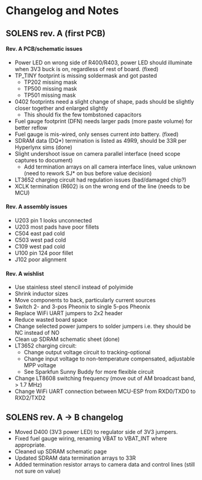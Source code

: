 # Changelog and Notes

## SOLENS rev. A (first PCB)

#### Rev. A PCB/schematic issues

* Power LED on wrong side of R400/R403, power LED should illuminate when 3V3 buck is on, regardless of rest of board. (fixed)
* TP\_TINY footprint is missing soldermask and got pasted
    * TP202 missing mask
    * TP500 missing mask
    * TP501 missing mask
* 0402 footprints need a slight change of shape, pads should be slightly closer together and enlarged slightly
    * This should fix the few tombstoned capacitors
* Fuel gauge footprint (DFN) needs larger pads (more paste volume) for better reflow
* Fuel gauge is mis-wired, only senses current _into_ battery. (fixed)
* SDRAM data (DQ*) termination is listed as 49R9, should be 33R per Hyperlynx sims (done)
* Slight undershoot issue on camera parallel interface (need scope captures to document)
    * Add termination arrays on all camera interface lines, value unknown (need to rework SJ* on bus before value decision)
* LT3652 charging circuit had regulation issues (bad/damaged chip?)
* XCLK termination (R602) is on the wrong end of the line (needs to be MCU)

#### Rev. A assembly issues

* U203 pin 1 looks unconnected
* U203 most pads have poor fillets
* C504 east pad cold
* C503 west pad cold
* C109 west pad cold
* U100 pin 124 poor fillet
* J102 poor alignment

#### Rev. A wishlist

* Use stainless steel stencil instead of polyimide
* Shrink inductor sizes
* Move components to back, particularly current sources
* Switch 2- and 3-pos Pheonix to single 5-pos Pheonix
* Replace WiFi UART jumpers to 2x2 header
* Reduce wasted board space
* Change selected power jumpers to solder jumpers i.e. they should be NC instead of NO
* Clean up SDRAM schematic sheet (done)
* LT3652 charging circuit:
    * Change output voltage circuit to tracking-optional
    * Change input voltage to non-temperature compensated, adjustable MPP voltage
    * See Sparkfun Sunny Buddy for more flexible circuit
* Change LT8608 switching frequency (move out of AM broadcast band, > 1.7 MHz)
* Change WiFi UART connection between MCU-ESP from RXD0/TXD0 to RXD2/TXD2

## SOLENS rev. A -> B changelog

* Moved D400 (3V3 power LED) to regulator side of 3V3 jumpers.
* Fixed fuel gauge wiring, renaming VBAT to VBAT_INT where appropriate.
* Cleaned up SDRAM schematic page
* Updated SDRAM data termination arrays to 33R
* Added termination resistor arrays to camera data and control lines (still not sure on value)
